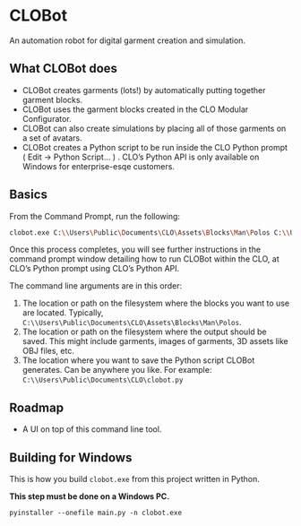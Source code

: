 # CLOBot
An automation robot for digital garment creation and simulation. 

## What CLOBot does
* CLOBot creates garments (lots!) by automatically putting together garment blocks.
* CLOBot uses the garment blocks created in the CLO Modular Configurator.
* CLOBot can also create simulations by placing all of those garments on a set of avatars.
* CLOBot creates a Python script to be run inside the CLO Python prompt ( Edit -> Python Script… ) . CLO’s Python API is only available on Windows for enterprise-esqe customers.

## Basics
From the Command Prompt, run the following:
```bash
clobot.exe C:\\Users\Public\Documents\CLO\Assets\Blocks\Man\Polos C:\\Users\Public\Documents\CLO C:\\Users\Public\Documents\CLO\CLOBot\clobot.py
```

Once this process completes, you will see further instructions in the command prompt window detailing how to run CLOBot within the CLO, at CLO’s Python prompt using CLO’s Python API. 

The command line arguments are in this order:
1. The location or path on the filesystem where the blocks you want to use are located. Typically, `C:\\Users\Public\Documents\CLO\Assets\Blocks\Man\Polos`.
2. The location or path on the filesystem where the output should be saved. This might include garments, images of garments, 3D assets like OBJ files, etc. 
3. The location where you want to save the Python script CLOBot generates. Can be anywhere you like. For example: `C:\\Users\Public\Documents\CLO\clobot.py`

## Roadmap
* A UI on top of this command line tool.

## Building for Windows
This is how you build `clobot.exe` from this project written in Python. 

**This step must be done on a Windows PC.**

```commandline
pyinstaller --onefile main.py -n clobot.exe
```
